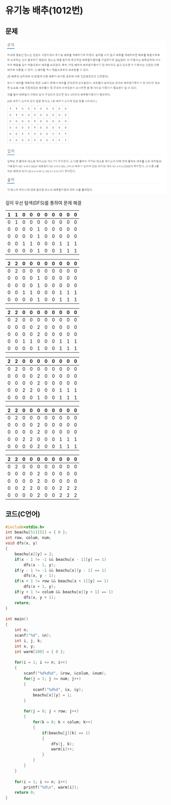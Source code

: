 # 유기농 배추(1012번)

## 문제

![image-1012](/image_file/image-1012.png)

깊이 우선 탐색(DFS)를 통하여 문제 해결

|1|1|0|0|0|0|0|0|0|0|
|-|-|-|-|-|-|-|-|-|-|
|0|1|0|0|0|0|0|0|0|0|
|0|0|0|0|1|0|0|0|0|0|
|0|0|0|0|1|0|0|0|0|0|
|0|0|1|1|0|0|0|1|1|1|
|0|0|0|0|1|0|0|1|1|1|

|2|2|0|0|0|0|0|0|0|0|
|-|-|-|-|-|-|-|-|-|-|
|0|2|0|0|0|0|0|0|0|0|
|0|0|0|0|1|0|0|0|0|0|
|0|0|0|0|1|0|0|0|0|0|
|0|0|1|1|0|0|0|1|1|1|
|0|0|0|0|1|0|0|1|1|1|

|2|2|0|0|0|0|0|0|0|0|
|-|-|-|-|-|-|-|-|-|-|
|0|2|0|0|0|0|0|0|0|0|
|0|0|0|0|2|0|0|0|0|0|
|0|0|0|0|2|0|0|0|0|0|
|0|0|1|1|0|0|0|1|1|1|
|0|0|0|0|1|0|0|1|1|1|

|2|2|0|0|0|0|0|0|0|0|
|-|-|-|-|-|-|-|-|-|-|
|0|2|0|0|0|0|0|0|0|0|
|0|0|0|0|2|0|0|0|0|0|
|0|0|0|0|2|0|0|0|0|0|
|0|0|2|2|0|0|0|1|1|1|
|0|0|0|0|1|0|0|1|1|1|

|2|2|0|0|0|0|0|0|0|0|
|-|-|-|-|-|-|-|-|-|-|
|0|2|0|0|0|0|0|0|0|0|
|0|0|0|0|2|0|0|0|0|0|
|0|0|0|0|2|0|0|0|0|0|
|0|0|2|2|0|0|0|1|1|1|
|0|0|0|0|2|0|0|1|1|1|

|2|2|0|0|0|0|0|0|0|0|
|-|-|-|-|-|-|-|-|-|-|
|0|2|0|0|0|0|0|0|0|0|
|0|0|0|0|2|0|0|0|0|0|
|0|0|0|0|2|0|0|0|0|0|
|0|0|2|2|0|0|0|2|2|2|
|0|0|0|0|2|0|0|2|2|2|

## 코드(C언어)
```c
#include<stdio.h>
int beachu[51][51] = { 0 };
int row, colum, num;
void dfs(x, y)
{
    beachu[x][y] = 2;
    if(x - 1 != -1 && beachu[x - 1][y] == 1)
        dfs(x - 1, y);
    if(y - 1 != -1 && beachu[x][y - 1] == 1)
        dfs(x, y - 1);
    if(x + 1 != row && beachu[x + 1][y] == 1)
        dfs(x + 1, y);
    if(y + 1 != colum && beachu[x][y + 1] == 1)
        dfs(x, y + 1);
    return;
}

int main()
{
    int n;
    scanf("%d", &n);
    int i, j, k;
    int x, y;
    int warm[100] = { 0 };
    
    for(i = 1; i <= n; i++)
    {
        scanf("%d%d%d", &row, &colum, &num);
        for(j = 1; j <= num; j++)
        {
            scanf("%d%d", &x, &y);
            beachu[x][y] = 1;
        }
        
        for(j = 0; j < row; j++)
        {
            for(k = 0; k < colum; k++)
            {
                if(beachu[j][k] == 1)
                {
                    dfs(j, k);
                    warm[i]++;
                }
            }
        }
    }
    
    for(i = 1; i <= n; i++)
        printf("%d\n", warm[i]);
    return 0;
}
```
